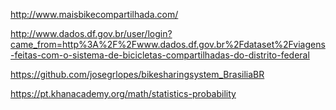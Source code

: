 http://www.maisbikecompartilhada.com/

http://www.dados.df.gov.br/user/login?came_from=http%3A%2F%2Fwww.dados.df.gov.br%2Fdataset%2Fviagens-feitas-com-o-sistema-de-bicicletas-compartilhadas-do-distrito-federal

https://github.com/josegrlopes/bikesharingsystem_BrasiliaBR

https://pt.khanacademy.org/math/statistics-probability